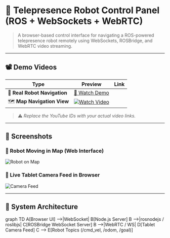 # 🤖 Telepresence Robot Control Panel (ROS + WebSockets + WebRTC)

> A browser-based control interface for navigating a ROS-powered telepresence robot remotely using WebSockets, ROSBridge, and WebRTC video streaming.

---

## 📽️ Demo Videos

| Type | Preview | Link |
|------|---------|------|
| 📍 **Real Robot Navigation** | [🎥 Watch Demo](./Teleop/robot%20movement.mp4) |
| 🗺️ **Map Navigation View** | [![Watch Video](https://img.youtube.com/vi/YOUR_MAP_VIDEO_ID/0.jpg)](https://youtube.com/watch?v=YOUR_MAP_VIDEO_ID) |

> ⚠️ *Replace the YouTube IDs with your actual video links.*

---

## 📸 Screenshots

### 🔄 Robot Moving in Map (Web Interface)
![Robot on Map](./images/robot-map-screenshot.png) <!-- Replace this -->

### 🎥 Live Tablet Camera Feed in Browser
![Camera Feed](./images/camera-feed-screenshot.png) <!-- Replace this -->

---

## 🔧 System Architecture


graph TD
A[Browser UI] -->|WebSocket| B[Node.js Server]
B -->|rosnodejs / roslibjs| C[ROSBridge WebSocket Server]
B -->|WebRTC / WS| D[Tablet Camera Feed]
C --> E[Robot Topics (/cmd_vel, /odom, /goal)]
